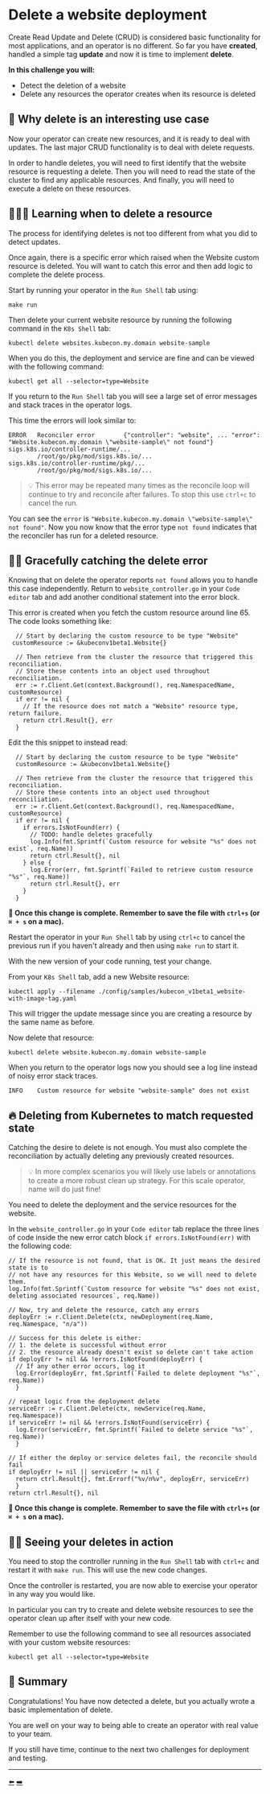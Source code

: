# Delete a website deployment

Create Read Update and Delete (CRUD) is considered basic functionality for most applications, and an operator is no different. So far you have **created**, handled a simple tag **update** and now it is time to implement **delete**.

**In this challenge you will:**

* Detect the deletion of a website
* Delete any resources the operator creates when its resource is deleted

## 🫥 Why delete is an interesting use case

Now your operator can create new resources, and it is ready to deal with updates. The last major CRUD functionality is to deal with delete requests.

In order to handle deletes, you will need to first identify that the website resource is requesting a delete. Then you will need to read the state of the cluster to find any applicable resources. And finally, you will need to execute a delete on these resources.

## 🧑🏽‍🎓 Learning when to delete a resource

The process for identifying deletes is not too different from what you did to detect updates.

Once again, there is a specific error which raised when the Website custom resource is deleted. You will want to catch this error and then add logic to complete the delete process.

Start by running your operator in the `Run Shell` tab using:

```
make run
```

Then delete your current website resource by running the following command in the `K8s Shell` tab:

```
kubectl delete websites.kubecon.my.domain website-sample
```

When you do this, the deployment and service are fine and can be viewed with the following command:

```
kubectl get all --selector=type=Website
```

If you return to the `Run Shell` tab you will see a large set of error messages and stack traces in the operator logs.

This time the errors will look similar to:

```
ERROR   Reconciler error        {"controller": "website", ... "error": "Website.kubecon.my.domain \"website-sample\" not found"}
sigs.k8s.io/controller-runtime/...
        /root/go/pkg/mod/sigs.k8s.io/...
sigs.k8s.io/controller-runtime/pkg/...
        /root/go/pkg/mod/sigs.k8s.io/...
```

> 💡 This error may be repeated many times as the reconcile loop will continue to try and reconcile after failures. To stop this use `ctrl+c` to cancel the run.

You can see the `error` is `"Website.kubecon.my.domain \"website-sample\" not found"`. Now you now know that the error type `not found` indicates that the reconciler has run for a deleted resource.

## 🫴🏾 Gracefully catching the delete error

Knowing that on delete the operator reports `not found` allows you to handle this case independently. Return to `website_controller.go` in your `Code editor` tab and add another conditional statement into the error block.

This error is created when you fetch the custom resource around line 65. The code looks something like:

```
  // Start by declaring the custom resource to be type "Website"
 customResource := &kubeconv1beta1.Website{}

  // Then retrieve from the cluster the resource that triggered this reconciliation.
  // Store these contents into an object used throughout reconciliation.
  err := r.Client.Get(context.Background(), req.NamespacedName, customResource)
  if err != nil {
    // If the resource does not match a "Website" resource type, return failure.
    return ctrl.Result{}, err
  }
```

Edit the this snippet to instead read:

```
  // Start by declaring the custom resource to be type "Website"
  customResource := &kubeconv1beta1.Website{}

  // Then retrieve from the cluster the resource that triggered this reconciliation.
  // Store these contents into an object used throughout reconciliation.
  err := r.Client.Get(context.Background(), req.NamespacedName, customResource)
  if err != nil {
    if errors.IsNotFound(err) {
      // TODO: handle deletes gracefully
      log.Info(fmt.Sprintf(`Custom resource for website "%s" does not exist`, req.Name))
      return ctrl.Result{}, nil
    } else {
      log.Error(err, fmt.Sprintf(`Failed to retrieve custom resource "%s"`, req.Name))
      return ctrl.Result{}, err
    }
  }
```

**💾 Once this change is complete. Remember to save the file with `ctrl+s` (or `⌘ + s` on a mac).**

Restart the operator in your `Run Shell` tab by using `ctrl+c` to cancel the previous run if you haven't already and then using `make run` to start it.

With the new version of your code running, test your change.

From your `K8s Shell` tab, add a new Website resource:

```
kubectl apply --filename ./config/samples/kubecon_v1beta1_website-with-image-tag.yaml
```

This will trigger the update message since you are creating a resource by the same name as before.

Now delete that resource:

```
kubectl delete website.kubecon.my.domain website-sample
```

When you return to the operator logs now you should see a log line instead of noisy error stack traces.

```
INFO    Custom resource for website "website-sample" does not exist
```

## 🔥 Deleting from Kubernetes to match requested state

Catching the desire to delete is not enough. You must also complete the reconciliation by actually deleting any previously created resources.

> 💡 In more complex scenarios you will likely use labels or annotations to create a more robust clean up strategy. For this scale operator, name will do just fine!

You need to delete the deployment and the service resources for the website.

In the `website_controller.go` in your `Code editor` tab replace the three lines of code inside the new error catch block `if errors.IsNotFound(err)` with the following code:

```
// If the resource is not found, that is OK. It just means the desired state is to
// not have any resources for this Website, so we will need to delete them.
log.Info(fmt.Sprintf(`Custom resource for website "%s" does not exist, deleting associated resources`, req.Name))

// Now, try and delete the resource, catch any errors
deployErr := r.Client.Delete(ctx, newDeployment(req.Name, req.Namespace, "n/a"))

// Success for this delete is either:
// 1. the delete is successful without error
// 2. the resource already doesn't exist so delete can't take action
if deployErr != nil && !errors.IsNotFound(deployErr) {
  // If any other error occurs, log it
  log.Error(deployErr, fmt.Sprintf(`Failed to delete deployment "%s"`, req.Name))
  }

// repeat logic from the deployment delete
serviceErr := r.Client.Delete(ctx, newService(req.Name, req.Namespace))
if serviceErr != nil && !errors.IsNotFound(serviceErr) {
  log.Error(serviceErr, fmt.Sprintf(`Failed to delete service "%s"`, req.Name))
  }

// If either the deploy or service deletes fail, the reconcile should fail
if deployErr != nil || serviceErr != nil {
  return ctrl.Result{}, fmt.Errorf("%v/n%v", deployErr, serviceErr)
  }
return ctrl.Result{}, nil
```

**💾 Once this change is complete. Remember to save the file with `ctrl+s` (or `⌘ + s` on a mac).**

## 💪🏿 Seeing your deletes in action

You need to stop the controller running in the `Run Shell` tab with `ctrl+c` and restart it with `make run`. This will use the new code changes.

Once the controller is restarted, you are now able to exercise your operator in any way you would like.

In particular you can try to create and delete website resources to see the operator clean up after itself with your new code.

Remember to use the following command to see all resources associated with your custom website resources:

```
kubectl get all --selector=type=Website
```

## 📕 Summary

Congratulations! You have now detected a delete, but you actually wrote a basic implementation of delete.

You are well on your way to being able to create an operator with real value to your team.

If you still have time, continue to the next two challenges for deployment and testing.

<hr>
<a href="../10-update-the-deployment-when-imagetag-changes/">⬅️</a>
<a href="../12-bonus-deploy-operator-to-kubernetes/">➡️</a>
